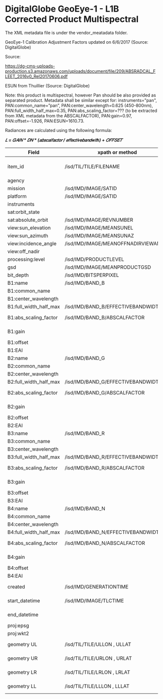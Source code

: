 # DigitalGlobe GeoEye-1 - L1B Corrected Product Multispectral
 
The XML metadata file is under the vendor_meatadata folder.
 
GeoEye-1 Calibration Adjustment Factors updated on 6/6/2017 (Source: DigitalGlobe)

Source:

https://dg-cms-uploads-production.s3.amazonaws.com/uploads/document/file/209/ABSRADCAL_FLEET_2016v0_Rel20170606.pdf

ESUN from Thuillier (Source: DigitalGlobe)
 
Note: this product is multispectral, however Pan should be also provided as separated product. Metadata shall be similar except for: instruments="pan", PAN:common_name=”pan”, PAN:center_wavelength=0.625 (450-800nm), PAN:full_width_half_max=0.35, PAN:abs_scaling_factor=??? (to be extracted from XML metadata from the ABSCALFACTOR), PAN:gain=0.97, PAN:offset=-1.926, PAN:ESUN=1610.73.


Radiances are calculated using the following formula:

**_𝐿 = 𝐺𝐴𝐼𝑁 * 𝐷𝑁 * (𝑎𝑏𝑠𝑐𝑎𝑙𝑓𝑎𝑐𝑡𝑜𝑟 / 𝑒𝑓𝑓𝑒𝑐𝑡𝑖𝑣𝑒𝑏𝑎𝑛𝑑𝑤𝑖𝑡ℎ) + 𝑂𝐹𝐹𝑆𝐸𝑇_**


|  Field  | xpath or method  |  Example | Notes |
|---|---|---|---|
| item_id | /isd/TIL/TILE/FILENAME | 21MAR18021224-M1BS-505570424020_01_P001 | Remove extension. |
| agency | | "DigitalGlobe" | |
| mission | /isd/IMD/IMAGE/SATID | "geoeye-1” | “GEO1” means GeoEye-1 |
| platform | /isd/IMD/IMAGE/SATID | "geoeye-1" | “GEO1” means GeoEye-1 |
| instruments | | "msi" | |
| sat:orbit_state | | | |
| sat:absolute_orbit | /isd/IMD/IMAGE/REVNUMBER | 66958 | |
| view:sun_elevation | /isd/IMD/IMAGE/MEANSUNEL | 39.1 | in degrees |
| view:sun_azimuth | /isd/IMD/IMAGE/MEANSUNAZ | 156.6 | in degrees |
| view:incidence_angle | /isd/IMD/IMAGE/MEANOFFNADIRVIEWANGLE | 23.7 | in degrees |
| view:off_nadir | | | |
| processing:level | /isd/IMD/PRODUCTLEVEL | L1B | |
| gsd | /isd/IMD/IMAGE/MEANPRODUCTGSD  | 1.934 | in meters |
| bit_depth | /isd/IMD/BITSPERPIXEL | 16 | |
| B1:name | /isd/IMD/BAND_B | "BAND_B" | |
| B1:common_name | | "blue" | hardcoded |
| B1:center_wavelength | | 0.480 | hardcoded, 450 - 510 nm |
| B1:full_width_half_max | /isd/IMD/BAND_B/EFFECTIVEBANDWIDTH | 0.06 | Bandwidth in μm |
| B1:abs_scaling_factor | /isd/IMD/BAND_B/ABSCALFACTOR | 8.919000000000000e-03 | |
| B1:gain | | 1.053 | The gain to be passed to OTB calibration tool is 1/(B1:gain*B1:abs_scaling_factor/B1:full_width_half_max) |
| B1:offset | | -4.537 | |
| B1:EAI | | 1993.18 | Esun(λ) in mW/cm2/μm |
| B2:name | /isd/IMD/BAND_G | "BAND_G" | |
| B2:common_name | | "green" | hardcoded |
| B2:center_wavelength | | 0.545 | hardcoded, 510 - 580 nm |
| B2:full_width_half_max | /isd/IMD/BAND_G/EFFECTIVEBANDWIDTH | 0.07 | Bandwidth in μm |
| B2:abs_scaling_factor | /isd/IMD/BAND_G/ABSCALFACTOR | 7.094500000000000e-03 | |
| B2:gain | | 0.994 | The gain to be passed to OTB calibration tool is 1/(B2:gain*B2:abs_scaling_factor/B2:full_width_half_max) |
| B2:offset | | -4.175 | |
| B2:EAI | | 1828.83 | Esun(λ) in mW/cm2/μm |
| B3:name | /isd/IMD/BAND_R | "BAND_R" | |
| B3:common_name | | "red" | hardcoded |
| B3:center_wavelength | | 0.673 | hardcoded, 655 - 690 nm |
| B3:full_width_half_max | /isd/IMD/BAND_R/EFFECTIVEBANDWIDTH | 0.035 | Bandwidth in μm |
| B3:abs_scaling_factor | /isd/IMD/BAND_R/ABSCALFACTOR | 5.667901000000000e-03 | |
| B3:gain | | 0.998 | The gain to be passed to OTB calibration tool is 1/(B3:gain*B3:abs_scaling_factor/B3:full_width_half_max) |
| B3:offset | | -3.754 | |
| B3:EAI | | 1491.49 | Esun(λ) in mW/cm2/μm |
| B4:name | /isd/IMD/BAND_N | "BAND_N" | |
| B4:common_name | | "nir" | hardcoded |
| B4:center_wavelength | | 0.85 | hardcoded, 780 - 920 nm |
| B4:full_width_half_max | /isd/IMD/BAND_N/EFFECTIVEBANDWIDTH | 0.14 | Bandwidth in μm |
| B4:abs_scaling_factor | /isd/IMD/BAND_N/ABSCALFACTOR | 7.986999999999999e-03 | |
| B4:gain | | 0.994 | The gain to be passed to OTB calibration tool is 1/(B3:gain*B4:abs_scaling_factor/B4:full_width_half_max)
| B4:offset | | -3.870 | |
| B4:EAI | | 1022.58 | Esun(λ) in mW/cm2/μm |
| created | /isd/IMD/GENERATIONTIME | 2021-AUG-06T17:01:55Z | format to ISO |
| start_datetime  | /isd/IMD/IMAGE/TLCTIME | 2021-MAR-18T02:12:24Z | format to ISO |
| end_datetime | | 2021-MAR-18T02:12:24Z | Same as start_datetime |
| proj:epsg | | | To be derived from gdal |
| proj:wkt2 | | | To be derived from epsg |
| geometry UL | /isd/TIL/TILE/ULLON , ULLAT  | [130.841111111111, 47.8238888888889]| Coordinates Type="Geographic" Units="Degrees |
| geometry UR | /isd/TIL/TILE/URLON , URLAT | [131.085277777778, 47.8238888888889] | Coordinates Type="Geographic" Units="Degrees |
| geometry LR | /isd/TIL/TILE/LRLON , LRLAT | [131.085277777778, 47.6491666666667] | Coordinates Type="Geographic" Units="Degrees |
| geometry LL | /isd/TIL/TILE/LLLON , LLLAT | [130.841111111111, 47.6491666666667] | Coordinates Type="Geographic" Units="Degrees |
